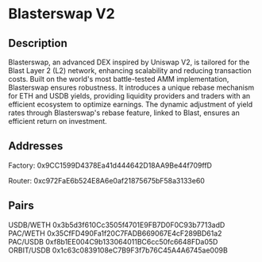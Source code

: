 # Blasterswap V2

## Description
Blasterswap, an advanced DEX inspired by Uniswap V2, is tailored for the Blast Layer 2 (L2) network, enhancing scalability and reducing transaction costs. Built on the world's most battle-tested AMM implementation, Blasterswap ensures robustness. It introduces a unique rebase mechanism for ETH and USDB yields, providing liquidity providers and traders with an efficient ecosystem to optimize earnings. The dynamic adjustment of yield rates through Blasterswap's rebase feature, linked to Blast, ensures an efficient return on investment.

## Addresses
Factory: 0x9CC1599D4378Ea41d444642D18AA9Be44f709ffD

Router: 0xc972FaE6b524E8A6e0af21875675bF58a3133e60

## Pairs
USDB/WETH 0x3b5d3f610Cc3505f4701E9FB7D0F0C93b7713adD
PAC/WETH 0x35CfFD490Fa1f20C7FADB669067E4cF289BD61a2
PAC/USDB 0xf8b1EE004C9b133064011BC6cc50fc6648FDa05D
ORBIT/USDB 0x1c63c0839108eC7B9F3f7b76C45A4A6745ae009B
